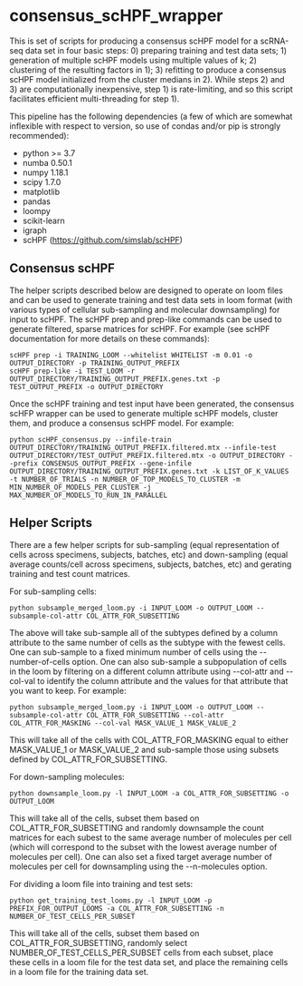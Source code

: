 # consensus_scHPF_wrapper

This is set of scripts for producing a consensus scHPF model for a scRNA-seq data set in four basic steps: 0) preparing training and test data sets; 1) generation of multiple scHPF models using multiple values of k; 2) clustering of the resulting factors in 1); 3) refitting to produce a consensus scHPF model initialized from the cluster medians in 2). While steps 2) and 3) are computationally inexpensive, step 1) is rate-limiting, and so this script facilitates efficient multi-threading for step 1).

This pipeline has the following dependencies (a few of which are somewhat inflexible with respect to version, so use of condas and/or pip is strongly recommended):

- python >= 3.7
- numba 0.50.1
- numpy 1.18.1
- scipy 1.7.0
- matplotlib
- pandas
- loompy
- scikit-learn
- igraph
- scHPF (https://github.com/simslab/scHPF)

## Consensus scHPF
The helper scripts described below are designed to operate on loom files and can be used to generate training and test data sets in loom format (with various types of cellular sub-sampling and molecular downsampling) for input to scHPF.  The scHPF prep and prep-like commands can be used to generate filtered, sparse matrices for scHPF.  For example (see scHPF documentation for more details on these commands):

```
scHPF prep -i TRAINING_LOOM --whitelist WHITELIST -m 0.01 -o OUTPUT_DIRECTORY -p TRAINING_OUTPUT_PREFIX
scHPF prep-like -i TEST_LOOM -r OUTPUT_DIRECTORY/TRAINING_OUTPUT_PREFIX.genes.txt -p TEST_OUTPUT_PREFIX -o OUTPUT_DIRECTORY
```

Once the scHPF training and test input have been generated, the consensus scHFP wrapper can be used to generate multiple scHPF models, cluster them, and produce a consensus scHPF model.  For example:
```
python scHPF_consensus.py --infile-train OUTPUT_DIRECTORY/TRAINING_OUTPUT_PREFIX.filtered.mtx --infile-test OUTPUT_DIRECTORY/TEST_OUTPUT_PREFIX.filtered.mtx -o OUTPUT_DIRECTORY --prefix CONSENSUS_OUTPUT_PREFIX --gene-infile OUTPUT_DIRECTORY/TRAINING_OUTPUT_PREFIX.genes.txt -k LIST_OF_K_VALUES -t NUMBER_OF_TRIALS -n NUMBER_OF_TOP_MODELS_TO_CLUSTER -m MIN_NUMBER_OF_MODELS_PER_CLUSTER -j MAX_NUMBER_OF_MODELS_TO_RUN_IN_PARALLEL
```

## Helper Scripts
There are a few helper scripts for sub-sampling (equal representation of cells across specimens, subjects, batches, etc) and down-sampling (equal average counts/cell across specimens, subjects, batches, etc) and gerating training and test count matrices.

For sub-sampling cells:
```
python subsample_merged_loom.py -i INPUT_LOOM -o OUTPUT_LOOM --subsample-col-attr COL_ATTR_FOR_SUBSETTING
```
The above will take sub-sample all of the subtypes defined by a column attribute to the same number of cells as the subtype with the fewest cells. One can sub-sample to a fixed minimum number of cells using the --number-of-cells option. One can also sub-sample a subpopulation of cells in the loom by filtering on a different column attribute using --col-attr and --col-val to identify the column attribute and the values for that attribute that you want to keep.  For example:
```
python subsample_merged_loom.py -i INPUT_LOOM -o OUTPUT_LOOM --subsample-col-attr COL_ATTR_FOR_SUBSETTING --col-attr COL_ATTR_FOR_MASKING --col-val MASK_VALUE_1 MASK_VALUE_2
```
This will take all of the cells with COL_ATTR_FOR_MASKING equal to either MASK_VALUE_1 or MASK_VALUE_2 and sub-sample those using subsets defined by COL_ATTR_FOR_SUBSETTING.

For down-sampling molecules:
```
python downsample_loom.py -l INPUT_LOOM -a COL_ATTR_FOR_SUBSETTING -o OUTPUT_LOOM
```
This will take all of the cells, subset them based on COL_ATTR_FOR_SUBSETTING and randomly downsample the count matrices for each subest to the same average number of molecules per cell (which will correspond to the subset with the lowest average number of molecules per cell). One can also set a fixed target average number of molecules per cell for downsampling using the --n-molecules option.

For dividing a loom file into training and test sets:
```
python get_training_test_looms.py -l INPUT_LOOM -p PREFIX_FOR_OUTPUT_LOOMS -a COL_ATTR_FOR_SUBSETTING -n NUMBER_OF_TEST_CELLS_PER_SUBSET
```
This will take all of the cells, subset them based on COL_ATTR_FOR_SUBSETTING, randomly select NUMBER_OF_TEST_CELLS_PER_SUBSET cells from each subset, place these cells in a loom file for the test data set, and place the remaining cells in a loom file for the training data set.

